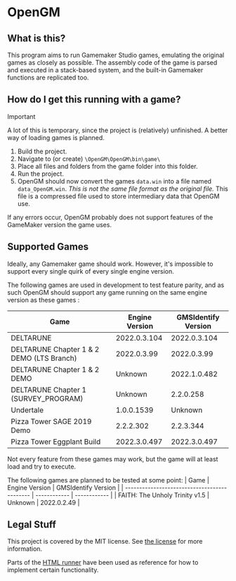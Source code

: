 # OpenGM

## What is this?
This program aims to run Gamemaker Studio games, emulating the original games as closely as possible. The assembly code of the game is parsed and executed in a stack-based system, and the built-in Gamemaker functions are replicated too.

## How do I get this running with a game?
> [!IMPORTANT]  
> A lot of this is temporary, since the project is (relatively) unfinished. A better way of loading games is planned.
1. Build the project.
2. Navigate to (or create) `\OpenGM\OpenGM\bin\game\`
3. Place all files and folders from the game folder into this folder.
5. Run the project.
6. OpenGM should now convert the games `data.win` into a file named `data_OpenGM.win`. *This is not the same file format as the original file.* This file is a compressed file used to store intermediary data that OpenGM use.

If any errors occur, OpenGM probably does not support features of the GameMaker version the game uses.

## Supported Games
Ideally, any Gamemaker game should work. However, it's impossible to support every single quirk of every single engine version.

The following games are used in development to test feature parity, and as such OpenGM should support any game running on the same engine version as these games :

| Game | Engine Version | GMSIdentify Version |
| -------------------------------------------- | ------------ | ------------ |
| DELTARUNE                                    | 2022.0.3.104 | 2022.0.3.104 |
| DELTARUNE Chapter 1 & 2 DEMO (LTS Branch)    | 2022.0.3.99  | 2022.0.3.99  |
| DELTARUNE Chapter 1 & 2 DEMO                 | Unknown      | 2022.1.0.482 |
| DELTARUNE Chapter 1 (SURVEY_PROGRAM)         | Unknown      | 2.2.0.258    |
| Undertale                                    | 1.0.0.1539   |	Unknown		 |
| Pizza Tower SAGE 2019 Demo                   | 2.2.2.302    | 2.2.3.344	 |
| Pizza Tower Eggplant Build                   | 2022.3.0.497 | 2022.3.0.497 |

Not every feature from these games may work, but the game will at least load and try to execute.

The following games are planned to be tested at some point:
| Game  | Engine Version | GMSIdentify Version |
| -------------------------------------------- | ------------ | ------------ |
| FAITH: The Unholy Trinity v1.5               | Unknown      | 2022.0.2.49  |

## Legal Stuff
This project is covered by the MIT license. See [the license](LICENSE) for more information.

Parts of the [HTML runner](https://github.com/YoYoGames/GameMaker-HTML5) have been used as reference for how to implement certain functionality.
